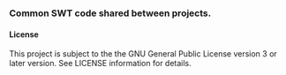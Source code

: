 ### Common SWT code shared between projects.

#### License
This project is subject to the the GNU General Public License version 3 or later version. See LICENSE information for details.
